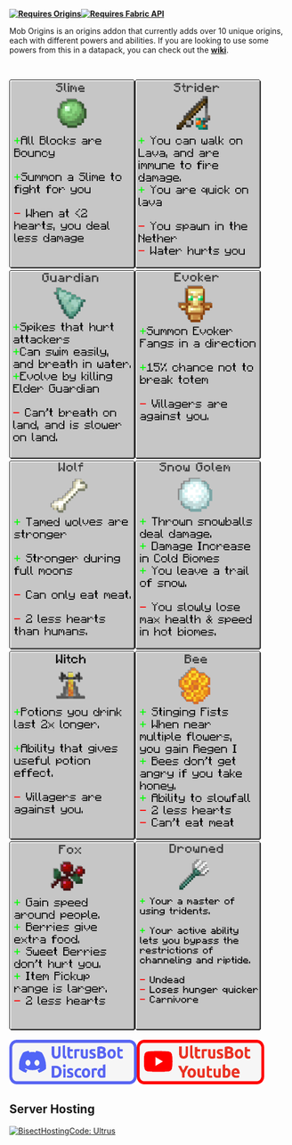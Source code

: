 <p><strong><a href="https://www.curseforge.com/minecraft/mc-mods/origins"><img src="https://media.discordapp.net/attachments/817078792463187988/831319512464490496/origins_badge.png" alt="Requires Origins" width="257" height="86" /></a><a href="https://www.curseforge.com/minecraft/mc-mods/fabric-api"><img src="https://i.imgur.com/HabVZJR.png" alt="Requires Fabric API" width="257" height="86" /></a></strong></p>
<p><strong></strong></p>
<p>Mob Origins is an origins addon that currently adds over 10 unique origins, each with different powers and abilities. If you are looking to use some powers from this in a datapack, you can check out the <a href="https://upl.readthedocs.io/en/latest/" title="Wiki"><strong>wiki</strong></a>.</p>
<p>&nbsp;</p>
<p><img src="https://github.com/UltrusBot/MobOrigins/blob/1.17/images/slime-origin.png?raw=true" alt="Slime Origin" width="226" height="339" /><img src="https://github.com/UltrusBot/MobOrigins/blob/1.17/images/strider-origin.png?raw=true" alt="Strider Origin" width="226" height="339" /><img src="https://github.com/UltrusBot/MobOrigins/blob/1.17/images/guardian-origin.png?raw=true" alt="Guardian Origin" width="226" height="339" /><img src="https://github.com/UltrusBot/MobOrigins/blob/1.17/images/evoker-origin.png?raw=true" alt="Evoker Origin" width="226" height="339" /><img src="https://github.com/UltrusBot/MobOrigins/blob/1.17/images/wolf-origin.png?raw=true" alt="Wolf Origin" width="226" height="339" /><img src="https://github.com/UltrusBot/MobOrigins/blob/1.17/images/snow_golem-origin.png?raw=true" alt="Snow Golem Origin" width="226" height="339" /><img src="https://github.com/UltrusBot/MobOrigins/blob/1.17/images/witch-origin.png?raw=true" alt="Witch Origin" width="226" height="339" /><img src="https://github.com/UltrusBot/MobOrigins/blob/1.17/images/bee-origin.png?raw=true" alt="Bee Origin" width="226" height="339" /><img src="https://github.com/UltrusBot/MobOrigins/blob/1.17/images/fox-origin.png?raw=true" alt="Fox Origin" width="226" height="339" /><img src="https://github.com/UltrusBot/MobOrigins/blob/1.17/images/drowned.png?raw=true" alt="Fox Origin" width="226" height="339" /></p>
<p><a href="https://discord.gg/zUFbbVVjbB"><img src="https://github.com/UltrusBot/MobOrigins/blob/1.17/images/discord.png?raw=true" alt="discord.gg/zUFbbVVjbB" width="229" height="80" /></a><a href="https://www.youtube.com/c/UltrusBot"><img src="https://github.com/UltrusBot/MobOrigins/blob/1.17/images/youtube.png?raw=true" alt="https://www.youtube.com/c/UltrusBot" width="229" height="80" /></a></p>
<p></p>
<h2>Server Hosting</h2>
<p><a href="https://bisecthosting.com/Ultrus"><img src="https://www.bisecthosting.com/partners/custom-banners/7449d2cd-79d2-497d-a042-90ca3033de5d.png" alt="BisectHostingCode: Ultrus" width="597" height="399" /></a></p>
<p></p>